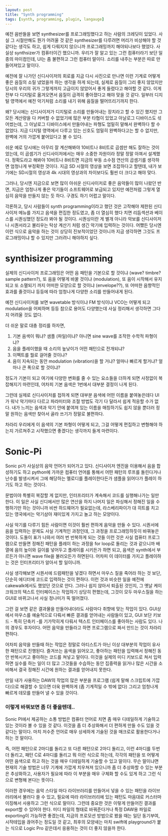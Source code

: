 ```yaml
---
layout: post
title: "Synth programming"
tags: [synth, programming, plugin, langauge]
---
```

예전 음반들을 보면 synthesizer를 프로그래밍했다고 하는 사람의 크레딧이 있었다. 사실 그 시절만해도 뭔가 어려울 것 같은 synthesizer를 다루려면 머리가 비상해야 할 것 같다는 생각도 하고, 쉽게 다뤄지지 않으니까 프로그래밍까지 해야되나보다 했었다. 사실상 synthsizer가 컴퓨터이긴 했으니까. 우리가 잘 알고 있는 그런 컴퓨터라기 보단 일종의 마이컴인데, UI는 좀 불편하고 그런 컴퓨터 말이다. 소리를 내주는 부분은 따로 만들어져있고 말이다.

예전에 잘 나가던 신디사이저의 회로를 지금 다시 사진으로 만나면 이런 기계로 어떻게 좋은 음질의 소릴 냈었을까 하는 생각을 하게 되는데, 실제로 음질이 그리 좋지 않았지만 당시의 우리의 귀가 그렇게까지 고급이지 않았어서 좋게 들렸다고 해야할 것 같다. 이게 전부 다 디지털로 옮겨오면서 음질이 급격히 좋아졌다고 해야 맞을 것 같다. 일부러 디지털 영역에서 예전 악기처럼 소리를 내기 위해 음질을 떨어뜨리기까지 한다.

왜? 당시에는 신디사이저가 디지털로 소리를 만들어내는 장치라고 할 수 있긴 했지만 그 모든 계산량을 다 커버할 수 없었기에 많은 부분 타협이 있었고 아날로그 디바이스도 섞어썼는데, 그 아날로그 디바이스에서 만들어내는 파형도 엄밀히 말해서 완벽하다 할 수 없었다. 지금 디지털 영역에서 다루고 있는 신호도 엄밀히 완벽하다고는 할 수 없지만, 완벽에 거의 가깝게 붙어있다고 볼 수 있다.

쉬운 예로 당시에는 아무리 잘 계산해봐야 10비트나 8비트로 곱셈만 해도 잘하는 것이었는데, 이 곱셈기가 신디사이저에서는 매우 소중한 자원이라 정말 정말 아껴서 설계했다. 정확도라고 해봐야 10비트나 8비트면 지금의 부동 소수점 연산의 곱셈기를 생각하면 엄청나게 부정확한 것이다. 지금 SD 시절의 영상을 보면 조잡하다고 할텐데, 내가 보기에는 SD시절의 영상과 4k 시대의 영상과의 차이보다도 훨씬 더 크다고 해야 맞다.

그러나, 당시엔 지금으로 보면 많이 아쉬운 신디사이저로 좋은 음악들이 많이 나왔던 반면, 지금은 엄청나게 좋은 악기들이 소프트웨어로 보급되고 있지만 예전처럼 그렇게 열심히 음악을 만들지 않는 듯 하다. 구경도 하기 어렵고 말이다.

각론하고, 당시 사람들이 synth programming이라고 했던 것은 고작해야 제한된 신디사이저 메뉴를 가지고 음색을 편집한 정도였고, 좀 더 열심히 했다 치면 리듬섹션과 베이스를 시퀀싱했던 정도라 봐야 될 것이다. 시퀀싱이란 게 별개 아니라 악보를 신디사이저나 시퀀서라고 불리우는 탁상 계산기 처럼 생긴 악기에 입력하는 것이다. 어쨌든 당시엔 이런 식으로 음악을 하는 것이 상당히 진보적이었던 것이니까 지금 생각하면 그것도 프로그래밍이냐 할 수 있지만 그러려니 해야하지 싶다.

synthisizer programming
===

실제의 신디사이저 프로그래밍은 어떤 음 패턴을 기본으로 할 것이냐 (wave? timbre? sample pattern?), 또 음을 어떻게 바꿀 것이냐 (modulation), 또 음이 시작해서 유지되고 또 소멸되기 까지 어떠한 모양으로 할 것이냐 (envelope??), 또 어떠한 음향적인 효과를 줄것이냐 등등에 따라 엄청나게 다양한 소리를 만들어내게 된다.

예전 신디사이저를 보면 wavetable 방식이냐 FM 방식이냐 VCO는 어떻게 되고 modulation을 어찌하며 등등 참으로 용어도 다양했는데 사실 정리해서 생각하면 그다지 어려울 것도 없다.

더 쉬운 말로 대충 정리를 하자면,
1. 기본 음색이 뭐냐? 샘플 (파일)이냐? 아니면 sine wave를 조작한 수학적 파형이냐?
1. 음을 플레이했을 때 소리의 높낮이가 어떤 패턴으로 전개되냐?
1. 이펙트를 뭘로 걸어줄 것이냐?
1. 음이 지속되는 동안 modulation (vibration)을 할 거냐? 얼마나 빠르게 할거냐? 얼마나 큰 폭으로 할 것이냐?

정도가 기본이 되고 여기에 다양한 변화를 줄 수 있는 요소들을 더하게 되면 사정없이 복잡해지기 마련인데, 어차피 기본 음색은 1번에서 대부분 결정이 나게 된다.

그런데 실제로 신디사이저를 접하게 되면 대부분 음색에 어떤 이름을 붙여놓은데다 UI가 워낙 악기마다 다르고 파라미터와 조절 방법도 각기 다 달라서 쉽게 적응할 수가 없다. 내가 느끼는 음색과 악기 안에 붙여져 있는 이름을 매칭하기도 쉽지 않을 뿐더러 정말 원하는 음색만 찾아서 골라 쓰기가 정말로 불편하다.

차라리 우리에게 이 음색의 기본 파형이 어떻게 되고, 그걸 어떻게 편집하고 변형해야 하는지 가르쳐주고 시작했으면 좋겠다는 생각까지 들게 마련이다.

Sonic-Pi
=====

Sonic pi가 사실상의 음악 언어가 되어가고 있다. 신디사이저 엔진을 이용해서 음을 합성하기도 하고 python에 가까운 컴퓨터 언어를 통해서 어떤 패턴의 루프를 돌린다거나 난수를 발생시켜서 그에 해당하는 멜로디를 플레이한다든가 샘플을 읽어다가 플레이 하기도 하고 하는 것이다.

문법이야 특별히 복잡할 게 없지만, 인터프리터가 계속해서 코드를 실행해나가는 일만 한다. 이 일은 사실 신디에서만 많은 연산을 하지 나머지 일은 파싱해서 정해진 일을 수행하기만 하는 것이니까 비싼 하드웨어가 필요없는데, 라스베리파이가 대 히트를 치고 있는 영국에서는 악기삼아 재미있게 가지고 놀고 하는 모양이다.

사실 악기를 다루기 힘든 사람이면 이것이 훨씬 편하게 음악을 만들 수 있다. 시퀀서에 음을 입력하는 문제도 사실 기계적인 과정인데, 그 과정을 프로그래밍하듯이 바꿔놓은 것이다. 도돌이 표가 나와서 여러 번 반복하게 되는 것들 이런 것은 사실 컴퓨터 프로그램으로 만들면 정해진 패턴을 플레이 하는 과정을 for loop로 돌리는 것과 같으니까 배열에 음의 높이와 길이를 넣어두고 플레이를 시키든가 하면 되고, 음색은 synth에서 부르든가 아니면 wave file을 불러오든가 하면된다. 어차피 이 데이터를 가지고 플레이하는 것은 인터프리터가 알아서 할 일이니까.

사실 생각해보면 시퀀서에 드럼패턴을 넣겠다 하면서 마우스 질을 죽어라 하는 것 보단, 단순히 에디터에 코드로 입력하는 것이 편하다. 이런 것과 비슷한 일을 예전에 cakewalk에서도 했었던 것으로 안다. 그러나 쉽지 않아서 퇴출된 것인지, 그 옛날 케이크워크의 텍스트 인터페이스는 작업하기 상당히 편했는데, 그것이 모두 마우스질을 하는 GUI로 바뀌고나서 사실 정나미가 뚝 떨어졌다.

그런 걸 보면 같은 결과물을 만들어내더라도 사람마다 취향에 맞는 작업이 있다. GUI상에서 마우스를 예술적으로 다뤄서 빠른 결과를 얻어내는 사람들이 있고, GUI 보단 키보드 - 특히 단축키 -를 기가막히게 다뤄서 텍스트 인터페이스를 좋아하는 사람도 있다. 나의 경우도 후자이다. 어떤 음악을 만들라고 하면 프로그램으로 짜서 만드는 것이 차라리 편하다.

어차피 음악을 만들때 하는 작업은 정말로 아티스트가 아닌 이상 대부분의 작업이 유사한 패턴으로 진행된다. 즐겨쓰는 음색을 읽어오고, 좋아하는 패턴을 입력해서 정해진 동안 반복시키고 좋아하는 코드를 쳐넣고 말이다. 이것을 실제의 미디 키보드로 쳐서 입력하면 실수를 하는 일이 더 많고 그것들을 수습하는 동안 집중력을 읽거나 많은 시간을 소비해서 결국 정해진 시간에 원하는 결과를 얻어내지 못한다.

만일 내가 사용하는 DAW의 작업의 많은 부분을 프로그램 (쉽게 말해 스크립트에 가깝다)으로 해결할 수 있으면 더욱 완벽하게 (좀 기계적일 수 밖에 없다) 그리고 엄청나게 빠르게 데모를 만들어 낼 수 있을 것이다.

### 이렇게 바꿔보면 좀 더 좋을텐데..

Sonic PI에서 제공하는 소통 방법은 컴퓨터 언어로 치면 좀 매우 디테일하게 기술하고 있는 것이라 볼 수 있을 것 같다. 이것을 좀 더 추상화해서 더 편하게 만들 수도 있을 것 같다는 말이다. 마치 저수준 언어로 매우 상세하게 기술된 것을 매크로로 활용한다거나 하는 것 말이다.

즉, 어떤 패턴으로 2마디를 돌리고 또 다른 패턴으로 2마디 돌리고, 이런 4마디를 두번 더 돌리고, 패턴 C로 4마디를 돌리고 뭐 이런 식으로 하는데, 각각의 패턴을 또 어떻게 어떤 음색으로 하고 하는 것을 매우 디테일하게 기술할 수 있고 말이다. 무슨 말이냐면 현재의 기술 방법은 너무 기계에 가깝게 치우쳐져 있으니까 좀 더 추상화할 수 있는 부분은 추상화하고, 사용자가 필요에 따라 이 부분을 매우 구체화 할 수도 있게 하고 그런 식으로 변형해 본다는 뜻이다.

이러한 경우에는 음악 스타일 마다 라이브러리를 만들어서 넣을 수 있는 패턴을 라이브러리에서 불러다 쓸 수 있고, 필요에 따라 라이브러리에 있는 패턴도 마음대로 커스터마이징해서 사용하고 그런 식으로 말이다. 그런데 중요한 것은 이렇게 만들어진 결과를 export할 수 있어야 한다. 미디 파일의 형태로 바꿔준다거나 특정 DAW용 파일로 exporting이 가능하면 좋겠는데, 지금의 프로모션 방법으로 봤을 때는 일단 동기부여, 시작테입을 끊어주는 정도일 것 같고, 최후의 모양새는 마치 swift에 playground가 붙는 식으로 Logic Pro 같은데서 응용하는 것이 더 좋지 않을까 한다.
